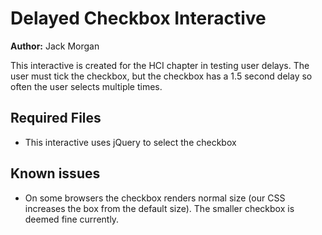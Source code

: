 # Delayed Checkbox Interactive

**Author:** Jack Morgan

This interactive is created for the HCI chapter in testing user delays. The user must tick the checkbox, but the checkbox has a 1.5 second delay so often the user selects multiple times.

## Required Files

- This interactive uses jQuery to select the checkbox

## Known issues

- On some browsers the checkbox renders normal size (our CSS increases the box from the default size). The smaller checkbox is deemed fine currently.
